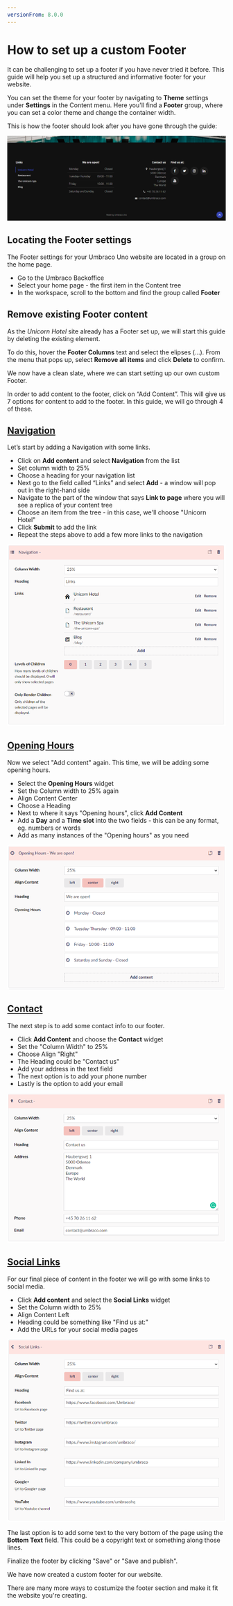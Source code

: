 ```yaml
---
versionFrom: 8.0.0
---
```


# How to set up a custom Footer

It can be challenging to set up a footer if you have never tried it before. This guide will help you set up a structured and informative footer for your website.

You can set the theme for your footer by navigating to **Theme** settings under **Settings** in the Content menu. Here you'll find a **Footer** group, where you can set a color theme and change the container width.

This is how the footer should look after you have gone through the guide:

![The finished footer](images/custom-footer-result.png)

## Locating the Footer settings

The Footer settings for your Umbraco Uno website are located in a group on the home page.

- Go to the Umbraco Backoffice
- Select your home page - the first item in the Content tree
- In the workspace, scroll to the bottom and find the group called **Footer**

## Remove existing Footer content

As the *Unicorn Hotel* site already has a Footer set up, we will start this guide by deleting the existing element.

To do this, hover the **Footer Columns** text and select the elipses (...). From the menu that pops up, select **Remove all items** and click **Delete** to confirm.

We now have a clean slate, where we can start setting up our own custom Footer.

In order to add content to the footer, click on “Add Content”. This will give us 7 options for content to add to the footer. In this guide, we will go through 4 of these.

## [Navigation](../../Widgets/Grid/Navigation)

Let’s start by adding a Navigation with some links.

- Click on **Add content** and select **Navigation** from the list
- Set column width to 25%
- Choose a heading for your navigation list
- Next go to the field called “Links” and select **Add** - a window will pop out in the right-hand side
- Navigate to the part of the window that says **Link to page** where you will see a replica of your content tree
- Choose an item from the tree - in this case, we'll choose "Unicorn Hotel"
- Click **Submit** to add the link
- Repeat the steps above to add a few more links to the navigation

![The finished footer](images/navigation-widget.png)

## [Opening Hours](../../Widgets/Opening-hours)

Now we select "Add content" again. This time, we will be adding some opening hours.

- Select the **Opening Hours** widget
- Set the Column width to 25% again
- Align Content Center
- Choose a Heading
- Next to where it says "Opening hours", click **Add Content**
- Add a **Day** and a **Time slot** into the two fields - this can be any format, eg. numbers or words
- Add as many instances of the "Opening hours" as you need

![The finished footer](images/opening-hours-widget.png)

## [Contact](../../Widgets/Contact)

The next step is to add some contact info to our footer.

- Click **Add Content** and choose the **Contact** widget
- Set the "Column Width" to 25%
- Choose Align "Right"
- The Heading could be "Contact us"
- Add your address in the text field
- The next option is to add your phone number
- Lastly is the option to add your email

![The finished footer](images/contact-widget.png)

## [Social Links](../../Widgets/Social-links)

For our final piece of content in the footer we will go with some links to social media.

- Click **Add content** and select the **Social Links** widget
- Set the Column width to 25%
- Align Content Left
- Heading could be something like "Find us at:"
- Add the URLs for your social media pages

![The finished footer](images/social-link-widget.png)

The last option is to add some text to the very bottom of the page using the **Bottom Text** field. This could be a copyright text or something along those lines.

Finalize the footer by clicking "Save" or "Save and publish".

We have now created a custom footer for our website.

There are many more ways to costumize the footer section and make it fit the website you're creating.
